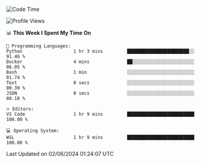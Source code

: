 <!--START_SECTION:waka-->
![Code Time](http://img.shields.io/badge/Code%20Time-645%20hrs%2041%20mins-blue)

![Profile Views](http://img.shields.io/badge/Profile%20Views-0-blue)

📊 **This Week I Spent My Time On** 

```text
💬 Programming Languages: 
Python                   1 hr 3 mins         ███████████████████████░░   91.46 % 
Docker                   4 mins              ██░░░░░░░░░░░░░░░░░░░░░░░   06.05 % 
Bash                     1 min               ░░░░░░░░░░░░░░░░░░░░░░░░░   01.74 % 
Text                     0 secs              ░░░░░░░░░░░░░░░░░░░░░░░░░   00.39 % 
JSON                     0 secs              ░░░░░░░░░░░░░░░░░░░░░░░░░   00.18 % 

🔥 Editors: 
VS Code                  1 hr 9 mins         █████████████████████████   100.00 % 

💻 Operating System: 
WSL                      1 hr 9 mins         █████████████████████████   100.00 % 
```


 Last Updated on 02/06/2024 01:24:07 UTC
<!--END_SECTION:waka-->
